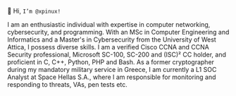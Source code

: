 👋 Hi, `I’m @xpinux!`

I am an enthusiastic individual with expertise in computer networking, cybersecurity, and programming. With an MSc in Computer Engineering and Informatics and a Master's in Cybersecurity from the University of West Attica, I possess diverse skills. I am a verified Cisco CCNA and CCNA Security professional, Microsoft SC-100, SC-200 and (ISC)² CC holder, and proficient in C, C++, Python, PHP and Bash. As a former cryptographer during my mandatory military service in Greece, I am currently a L1 SOC Analyst at Space Hellas S.A., where I am responsible for monitoring and responding to threats, VAs, pen tests etc. 
<!---
xpinux/xpinux is a ✨ special ✨ repository because its `README.md` (this file) appears on your GitHub profile.
You can click the Preview link to take a look at your changes.
--->

